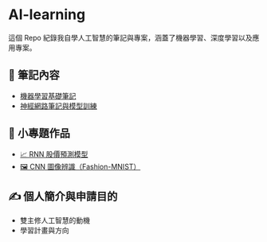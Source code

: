# AI-learning

這個 Repo 紀錄我自學人工智慧的筆記與專案，涵蓋了機器學習、深度學習以及應用專案。

## 🧠 筆記內容

- [機器學習基礎筆記](./01_Machine_Learning_Basics/notes.md)
- [神經網路筆記與模型訓練](./02_Neural_Networks/nn_notes.md)

## 🧪 小專題作品

- [📈 RNN 股價預測模型](./03_Projects/stock_prediction_RNN)
- [🖼️ CNN 圖像辨識（Fashion-MNIST）](./03_Projects/image_classification_CNN)

## ✍️ 個人簡介與申請目的

- 雙主修人工智慧的動機
- 學習計畫與方向
